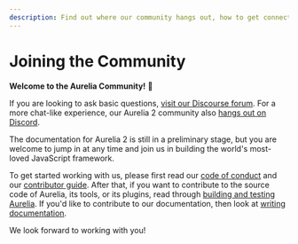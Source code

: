 ```yaml
---
description: Find out where our community hangs out, how to get connected, and how to start contributing.
---
```


# Joining the Community

**Welcome to the Aurelia Community!** 🎊 

If you are looking to ask basic questions, [visit our Discourse forum](https://discourse.aurelia.io/). For a more chat-like experience, our Aurelia 2 community also [hangs out on Discord](https://discord.gg/fh72aCn).

The documentation for Aurelia 2 is still in a preliminary stage, but you are welcome to jump in at any time and join us in building the world's most-loved JavaScript framework.

To get started working with us, please first read our [code of conduct](code-of-conduct.md) and our [contributor guide](contributor-guide.md). After that, if you want to contribute to the source code of Aurelia, its tools, or its plugins, read through [building and testing Aurelia](building-and-testing-aurelia.md). If you'd like to contribute to our documentation, then look at [writing documentation](writing-documentation.md).

We look forward to working with you!

